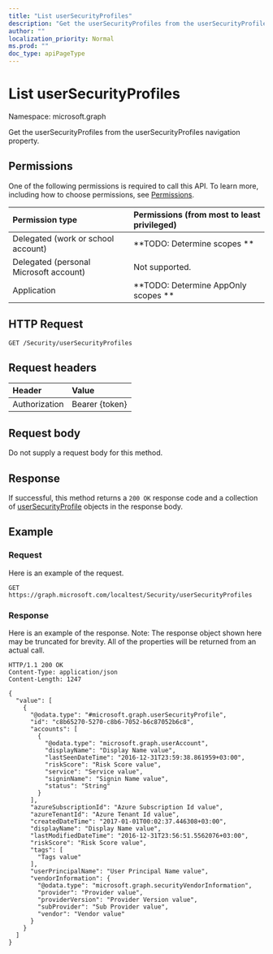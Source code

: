 ```yaml
---
title: "List userSecurityProfiles"
description: "Get the userSecurityProfiles from the userSecurityProfiles navigation property."
author: ""
localization_priority: Normal
ms.prod: ""
doc_type: apiPageType
---
```


# List userSecurityProfiles

Namespace: microsoft.graph

Get the userSecurityProfiles from the userSecurityProfiles navigation property.

## Permissions
One of the following permissions is required to call this API. To learn more, including how to choose permissions, see [Permissions](/concepts/permissions-reference.md).

|Permission type|Permissions (from most to least privileged)|
|:---|:---|
|Delegated (work or school account)|**TODO: Determine scopes **|
|Delegated (personal Microsoft account)|Not supported.|
|Application|**TODO: Determine AppOnly scopes **|

## HTTP Request
<!-- {
  "blockType": "ignored"
}
-->
``` http
GET /Security/userSecurityProfiles
```

## Request headers
|Header|Value|
|:---|:---|
|Authorization|Bearer {token}|

## Request body
Do not supply a request body for this method.

## Response
If successful, this method returns a `200 OK` response code and a collection of [userSecurityProfile](../resources/usersecurityprofile.md) objects in the response body.

## Example

### Request
Here is an example of the request.
<!-- {
  "blockType": "request",
  "name": "get_usersecurityprofile"
}
-->
``` http
GET https://graph.microsoft.com/localtest/Security/userSecurityProfiles
```

### Response
Here is an example of the response. Note: The response object shown here may be truncated for brevity. All of the properties will be returned from an actual call.
<!-- {
  "blockType": "response",
  "truncated": true,
  "@odata.type": "collection(microsoft.graph.usersecurityprofile)"
}
-->
``` http
HTTP/1.1 200 OK
Content-Type: application/json
Content-Length: 1247

{
  "value": [
    {
      "@odata.type": "#microsoft.graph.userSecurityProfile",
      "id": "c8b65270-5270-c8b6-7052-b6c87052b6c8",
      "accounts": [
        {
          "@odata.type": "microsoft.graph.userAccount",
          "displayName": "Display Name value",
          "lastSeenDateTime": "2016-12-31T23:59:38.861959+03:00",
          "riskScore": "Risk Score value",
          "service": "Service value",
          "signinName": "Signin Name value",
          "status": "String"
        }
      ],
      "azureSubscriptionId": "Azure Subscription Id value",
      "azureTenantId": "Azure Tenant Id value",
      "createdDateTime": "2017-01-01T00:02:37.446308+03:00",
      "displayName": "Display Name value",
      "lastModifiedDateTime": "2016-12-31T23:56:51.5562076+03:00",
      "riskScore": "Risk Score value",
      "tags": [
        "Tags value"
      ],
      "userPrincipalName": "User Principal Name value",
      "vendorInformation": {
        "@odata.type": "microsoft.graph.securityVendorInformation",
        "provider": "Provider value",
        "providerVersion": "Provider Version value",
        "subProvider": "Sub Provider value",
        "vendor": "Vendor value"
      }
    }
  ]
}
```

